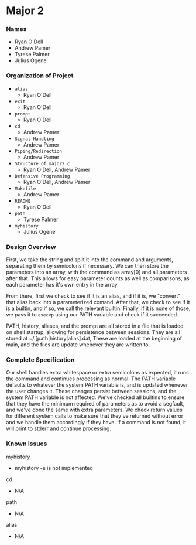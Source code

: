 # **Major 2**

### **Names**

- Ryan O'Dell
- Andrew Pamer
- Tyrese Palmer
- Julius Ogene

### **Organization of Project**

- `alias`
    - Ryan O'Dell
- `exit`
    - Ryan O'Dell
- `prompt`
    - Ryan O'Dell
- `cd`
    - Andrew Pamer
- `Signal Handling`
    - Andrew Pamer
- `Piping/Redirection`
    - Andrew Pamer
- `Structure of major2.c`
    - Ryan O'Dell, Andrew Pamer
- `Defensive Programming`
    - Ryan O'Dell, Andrew Pamer
- `Makefile`
    - Andrew Pamer
- `README`
    - Ryan O'Dell
- `path`
    - Tyrese Palmer
- `myhistory`
    - Julius Ogene

### **Design Overview**

First, we take the string and split it into the command and arguments, separating them by semicolons if necessary. We can then store the parameters into an array, with the command as array\[0] and all parameters after that. This allows for easy parameter counts as well as comparisons, as each parameter has it's own entry in the array.

From there, first we check to see if it is an alias, and if it is, we "convert" that alias back into a parameterized comand.
After that, we check to see if it is a builtin, and if so, we call the relevant builtin. Finally, if it is none of those, we pass it to `execvp` using our PATH variable and check if it succeeded.

PATH, history, aliases, and the prompt are all stored in a file that is loaded on shell startup, allowing for persistence between sessions. They are all stored at ~/.\[path|history|alias\].dat, These are loaded at the beginning of main, and the files are update whenever they are written to.

### **Complete Specification**

Our shell handles extra whitespace or extra semicolons as expected, it runs the command and continues processing as normal.
The PATH variable defaults to whatever the system PATH variable is, and is updated whenever the user changes it. These changes persist between sessions, and the system PATH variable is not affected.  We've checked all builtins to ensure that they have the minimum required of parameters as to avoid a segfault, and we've done the same with extra parameters. We check return values for different system calls to make sure that they've returned without error and we handle them accordingly if they have. If a command is not found, it will print to stderr and continue processing.

### Known Issues

myhistory
- myhistory -e is not implemented

cd
- N/A

path
- N/A

alias
- N/A
